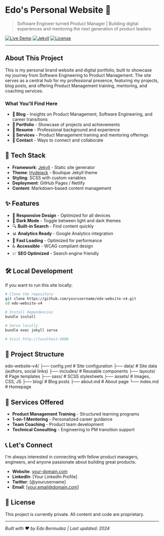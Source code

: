 # Edo's Personal Website 🌟

> Software Engineer turned Product Manager | Building digital experiences and mentoring the next generation of product leaders

[![Live Demo](https://img.shields.io/badge/🌐_Live_Demo-Visit_Site-blue?style=for-the-badge)](https://your-domain.com)
[![Jekyll](https://img.shields.io/badge/Built_with-Jekyll-red?style=for-the-badge&logo=jekyll)](https://jekyllrb.com/)
[![License](https://img.shields.io/badge/License-Private-orange?style=for-the-badge)](#)

---

## About This Project

This is my personal brand website and digital portfolio, built to showcase my journey from Software Engineering to Product Management. The site serves as a central hub for my professional presence, featuring my projects, blog posts, and offering Product Management training, mentoring, and coaching services.

### What You'll Find Here

- **📝 Blog** - Insights on Product Management, Software Engineering, and career transitions
- **💼 Portfolio** - Showcase of projects and achievements
- **📄 Resume** - Professional background and experience
- **🎯 Services** - Product Management training and mentoring offerings
- **📧 Contact** - Ways to connect and collaborate

## 🚀 Tech Stack

- **Framework**: [Jekyll](https://jekyllrb.com/) - Static site generator
- **Theme**: [Hydejack](https://hydejack.com/) - Boutique Jekyll theme
- **Styling**: SCSS with custom variables
- **Deployment**: GitHub Pages / Netlify
- **Content**: Markdown-based content management

## ✨ Features

- 📱 **Responsive Design** - Optimized for all devices
- 🌙 **Dark Mode** - Toggle between light and dark themes
- 🔍 **Built-in Search** - Find content quickly
- 📊 **Analytics Ready** - Google Analytics integration
- 🚀 **Fast Loading** - Optimized for performance
- ♿ **Accessible** - WCAG compliant design
- 📈 **SEO Optimized** - Search engine friendly

## 🛠️ Local Development

If you want to run this site locally:

```bash
# Clone the repository
git clone https://github.com/yourusername/edo-website-v4.git
cd edo-website-v4

# Install dependencies
bundle install

# Serve locally
bundle exec jekyll serve

# Visit http://localhost:4000
```

## 📁 Project Structure

edo-website-v4/
├── config.yml # Site configuration
├── data/ # Site data (authors, social links)
├── includes/ # Reusable components
├── layouts/ # Page templates
├── sass/ # SCSS stylesheets
├── assets/ # Images, CSS, JS
├── blog/ # Blog posts
├── about.md # About page
└── index.md # Homepage

## 🎯 Services Offered

- **Product Management Training** - Structured learning programs
- **1-on-1 Mentoring** - Personalized career guidance
- **Team Coaching** - Product team development
- **Technical Consulting** - Engineering to PM transition support

## 📞 Let's Connect

I'm always interested in connecting with fellow product managers, engineers, and anyone passionate about building great products.

- **Website**: [your-domain.com](https://your-domain.com)
- **LinkedIn**: [Your LinkedIn Profile]
- **Twitter**: [@yourusername]
- **Email**: [your.email@domain.com]

## 📄 License

This project is currently private. All content and code are proprietary.

---

*Built with ❤️ by Edo Bermudez | Last updated: 2024*
